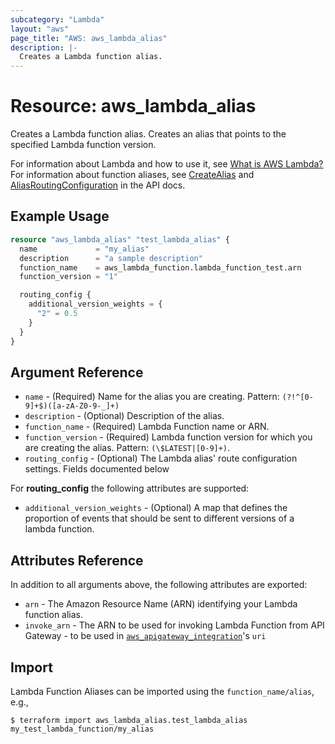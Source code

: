 ```yaml
---
subcategory: "Lambda"
layout: "aws"
page_title: "AWS: aws_lambda_alias"
description: |-
  Creates a Lambda function alias.
---
```


# Resource: aws_lambda_alias

Creates a Lambda function alias. Creates an alias that points to the specified Lambda function version.

For information about Lambda and how to use it, see [What is AWS Lambda?][1]
For information about function aliases, see [CreateAlias][2] and [AliasRoutingConfiguration][3] in the API docs.

## Example Usage

```terraform
resource "aws_lambda_alias" "test_lambda_alias" {
  name             = "my_alias"
  description      = "a sample description"
  function_name    = aws_lambda_function.lambda_function_test.arn
  function_version = "1"

  routing_config {
    additional_version_weights = {
      "2" = 0.5
    }
  }
}
```

## Argument Reference

* `name` - (Required) Name for the alias you are creating. Pattern: `(?!^[0-9]+$)([a-zA-Z0-9-_]+)`
* `description` - (Optional) Description of the alias.
* `function_name` - (Required) Lambda Function name or ARN.
* `function_version` - (Required) Lambda function version for which you are creating the alias. Pattern: `(\$LATEST|[0-9]+)`.
* `routing_config` - (Optional) The Lambda alias' route configuration settings. Fields documented below

For **routing_config** the following attributes are supported:

* `additional_version_weights` - (Optional) A map that defines the proportion of events that should be sent to different versions of a lambda function.

## Attributes Reference

In addition to all arguments above, the following attributes are exported:

* `arn` - The Amazon Resource Name (ARN) identifying your Lambda function alias.
* `invoke_arn` - The ARN to be used for invoking Lambda Function from API Gateway - to be used in [`aws_apigateway_integration`](/docs/providers/aws/r/api_gateway_integration.html)'s `uri`

[1]: http://docs.aws.amazon.com/lambda/latest/dg/welcome.html
[2]: http://docs.aws.amazon.com/lambda/latest/dg/API_CreateAlias.html
[3]: https://docs.aws.amazon.com/lambda/latest/dg/API_AliasRoutingConfiguration.html

## Import

Lambda Function Aliases can be imported using the `function_name/alias`, e.g.,

```
$ terraform import aws_lambda_alias.test_lambda_alias my_test_lambda_function/my_alias
```
